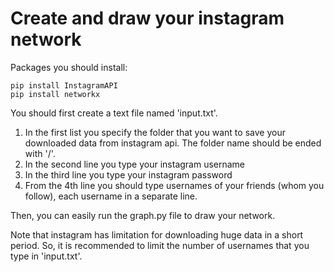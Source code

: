 # Create and draw your instagram network

Packages you should install:
```
pip install InstagramAPI
pip install networkx
```

You should first create a text file named 'input.txt'. 
1) In the first list you specify the folder that you want to save your downloaded data from instagram api. The folder name should be ended with '/'.
2) In the second line you type your instagram username
3) In the third line you type your instagram password
4) From the 4th line you should type usernames of your friends (whom you follow), each username in a separate line.

Then, you can easily run the graph.py file to draw your network.

Note that instagram has limitation for downloading huge data in a short period. So, it is recommended to limit the number of usernames that you type in 'input.txt'.
